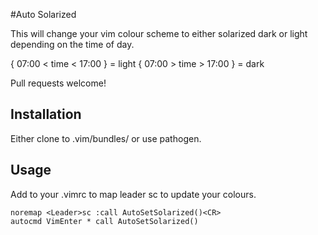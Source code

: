 #Auto Solarized

This will change your vim colour scheme to either solarized dark or light
depending on the time of day.

{ 07:00 < time < 17:00 } = light
{ 07:00 > time > 17:00 } = dark

Pull requests welcome!

## Installation

  Either clone to .vim/bundles/ or use pathogen.

## Usage

Add to your .vimrc to map leader sc to update your colours.

    noremap <Leader>sc :call AutoSetSolarized()<CR>
    autocmd VimEnter * call AutoSetSolarized()
